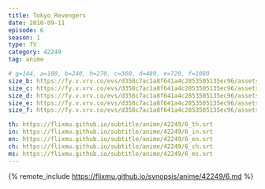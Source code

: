 ```yaml
---
title: Tokyo Revengers
date: 2010-09-11
episode: 6
season: 1
type: TV
category: 42249
tag: anime

# g=144, a=180, b=240, h=270, c=360, d=480, e=720, f=1080
size_b: https://fy.v.vrv.co/evs/d358c7ac1a8f641a4c2853505135ec96/assets/2ec0dc2c16ac36b61e2e9529836dbd0f_4049255.mp4
size_c: https://fy.v.vrv.co/evs/d358c7ac1a8f641a4c2853505135ec96/assets/2ec0dc2c16ac36b61e2e9529836dbd0f_4049254.mp4
size_d: https://fy.v.vrv.co/evs/d358c7ac1a8f641a4c2853505135ec96/assets/2ec0dc2c16ac36b61e2e9529836dbd0f_4049256.mp4
size_e: https://fy.v.vrv.co/evs/d358c7ac1a8f641a4c2853505135ec96/assets/2ec0dc2c16ac36b61e2e9529836dbd0f_4049257.mp4
size_f: https://fy.v.vrv.co/evs/d358c7ac1a8f641a4c2853505135ec96/assets/2ec0dc2c16ac36b61e2e9529836dbd0f_4049258.mp4

th: https://flixmu.github.io/subtitle/anime/42249/6_th.srt
in: https://flixmu.github.io/subtitle/anime/42249/6_in.srt
en: https://flixmu.github.io/subtitle/anime/42249/6_en.srt
ch: https://flixmu.github.io/subtitle/anime/42249/6_ch.srt
ms: https://flixmu.github.io/subtitle/anime/42249/6_ms.srt
---
```

{% remote_include https://flixmu.github.io/synopsis/anime/42249/6.md %}
